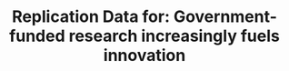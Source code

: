 ---
api_or_bulk_downloads: Bulk
citation: 'Lee Fleming; Hillary Green; Guan-Cheng Li; Matt Marx; Dennis Yao, 2019,
  "Replication Data for: Government-funded research increasingly fuels innovation",
  https://doi.org/10.7910/DVN/DKESRC, Harvard Dataverse, V4, UNF:6:kMIqsh3DCvKiKYgMT6/H8A==
  [fileUNF] '
code: https://dataverse.harvard.edu/dataset.xhtml?persistentId=doi:10.7910/DVN/DKESRC
contributors:
- Lee Fleming
- Hillary Green
- Guan-Cheng Li
- Matt Marx
- Dennis Yao
cost: None
description: 'This includes patent level metadata, 1926-1975 (OCRed from USPTO Image
  PDF files), 1976-2017 (parsed from USPTO HTML files), patent meta data, CPC, geography,
  agencies, entity size of the patent owner etc, government support categories at
  patent level and finally, aggregate yearly statistics. (2019-06-02) '
documentation: https://dataverse.harvard.edu/dataset.xhtml?persistentId=doi:10.7910/DVN/DKESRC
last_edit: Mon, 19 Jun 2023 16:38:41 GMT
location: https://dataverse.harvard.edu/dataset.xhtml?persistentId=doi:10.7910/DVN/DKESRC
maintained_by: Contact maintainer through Dataverse
open_access: 'TRUE'
record_creation_timestamp: 12/05/2020 17:20:46
shortname: gov_research_fuels_innovation
tags:
- research funding
- United States
terms_of_use: CC0 - "Public Domain Dedication"
timeframe: 1926-1975 and 1975-2017
title: 'Replication Data for: Government-funded research increasingly fuels innovation'
uuid: 50c1e32c-d2f5-4328-be8e-b7f172772a26
versioning: 'TRUE'
---